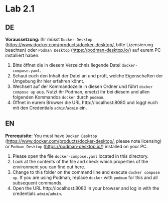 # Lab 2.1

## DE

**Voraussetzung:** Ihr müsst `Docker Desktop` (https://www.docker.com/products/docker-desktop/, bitte Lizensierung beachten)
oder `Podman Desktop` (https://podman-desktop.io/) auf eurem PC installiert haben.

1) Bitte öffnet die in diesem Verzeichnis liegende Datei `docker-compose.yaml`.
2) Schaut euch den Inhalt der Datei an und prüft, welche Eigenschaften der Umgebung ihr hier erfahren könnt.
3) Wechselt auf der Kommandozeile in diesen Ordner und führt `docker compose up` aus. Nutzt ihr Podman, ersetzt ihr bei diesem und allen folgenden Kommandos `docker` durch `podman`.
4) Öffnet in eurem Browser die URL http://localhost:8080 und loggt euch mit den Credentials `admin`/`admin` ein.

## EN

**Prerequisite:** You must have `Docker Desktop` (https://www.docker.com/products/docker-desktop/, please note licensing)
or `Podman Desktop` (https://podman-desktop.io/) installed on your PC.

1) Please open the file `docker-compose.yaml` located in this directory.
2) Look at the contents of the file and check which properties of the environment you can find out here.
3) Change to this folder on the command line and execute `docker compose up`. If you are using Podman, replace `docker` with `podman` for this and all subsequent commands.
4) Open the URL http://localhost:8080 in your browser and log in with the credentials `admin`/`admin`.